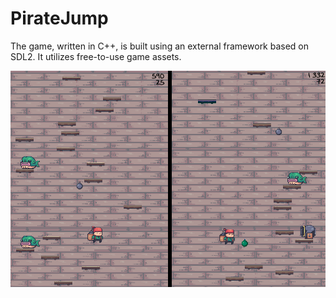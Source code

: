 # PirateJump
The game, written in C++, is built using an external framework based on SDL2. It utilizes free-to-use game assets.

![Screenshot1](./img/screenshot1.png)
